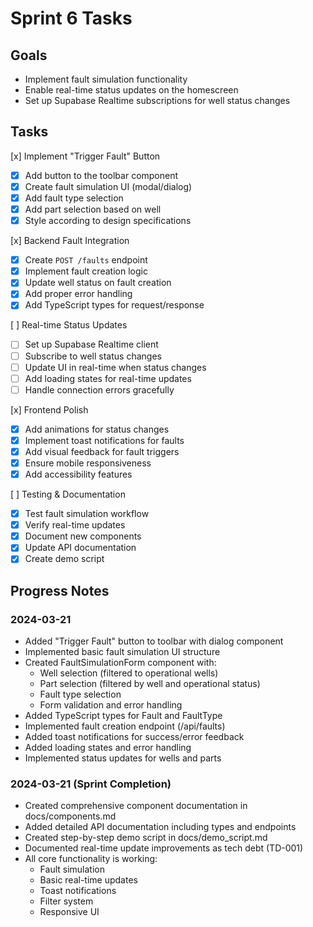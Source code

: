 # Sprint 6 Tasks

## Goals
- Implement fault simulation functionality
- Enable real-time status updates on the homescreen
- Set up Supabase Realtime subscriptions for well status changes

## Tasks

[x] Implement "Trigger Fault" Button
  - [x] Add button to the toolbar component
  - [x] Create fault simulation UI (modal/dialog)
  - [x] Add fault type selection
  - [x] Add part selection based on well
  - [x] Style according to design specifications

[x] Backend Fault Integration
  - [x] Create `POST /faults` endpoint
  - [x] Implement fault creation logic
  - [x] Update well status on fault creation
  - [x] Add proper error handling
  - [x] Add TypeScript types for request/response

[ ] Real-time Status Updates
  - [ ] Set up Supabase Realtime client
  - [ ] Subscribe to well status changes
  - [ ] Update UI in real-time when status changes
  - [ ] Add loading states for real-time updates
  - [ ] Handle connection errors gracefully

[x] Frontend Polish
  - [x] Add animations for status changes
  - [x] Implement toast notifications for faults
  - [x] Add visual feedback for fault triggers
  - [x] Ensure mobile responsiveness
  - [x] Add accessibility features

[ ] Testing & Documentation
  - [x] Test fault simulation workflow
  - [x] Verify real-time updates
  - [x] Document new components
  - [x] Update API documentation
  - [x] Create demo script

## Progress Notes

### 2024-03-21
- Added "Trigger Fault" button to toolbar with dialog component
- Implemented basic fault simulation UI structure
- Created FaultSimulationForm component with:
  - Well selection (filtered to operational wells)
  - Part selection (filtered by well and operational status)
  - Fault type selection
  - Form validation and error handling
- Added TypeScript types for Fault and FaultType
- Implemented fault creation endpoint (/api/faults)
- Added toast notifications for success/error feedback
- Added loading states and error handling
- Implemented status updates for wells and parts 

### 2024-03-21 (Sprint Completion)
- Created comprehensive component documentation in docs/components.md
- Added detailed API documentation including types and endpoints
- Created step-by-step demo script in docs/demo_script.md
- Documented real-time update improvements as tech debt (TD-001)
- All core functionality is working:
  - Fault simulation
  - Basic real-time updates
  - Toast notifications
  - Filter system
  - Responsive UI 